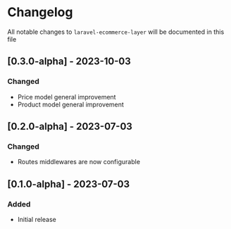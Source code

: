 # Changelog

All notable changes to `laravel-ecommerce-layer` will be documented in this file

## [0.3.0-alpha] - 2023-10-03

### Changed

- Price model general improvement
- Product model general improvement

## [0.2.0-alpha] - 2023-07-03

### Changed

- Routes middlewares are now configurable

## [0.1.0-alpha] - 2023-07-03

### Added

- Initial release
